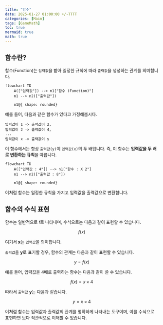 ```yaml
---
title: "함수"
date: 2025-01-27 01:00:00 +/-TTTT
categories: [Main]
tags: [GameMath]
toc: true
mermaid: true
math: true
---
```


## 함수란?

함수(Function)는 `입력값`을 받아 일정한 규칙에 따라 `출력값`을 생성하는 관계를 의미합니다.

```mermaid
flowchart TD
    A(["입력값"]) --> n1["함수 (Function)"]
    n1 --> n2(["출력값"])

    n1@{ shape: rounded}
```

예를 들어, 다음과 같은 함수가 있다고 가정해봅시다.

```
입력값이 1 -> 출력값이 2, 
입력값이 2 -> 출력값이 4, 
...
입력값이 x -> 출력값이 y
```

이 함수에서는 항상 `출력값(y)`이 `입력값(x)`의 두 배입니다. 즉, 이 함수는 **입력값을 두 배로 변환하는 규칙**을 따릅니다.

```mermaid
flowchart TD
    A(["입력값 : 4"]) --> n1["함수 : X 2"]
    n1 --> n2(["출력값 : 8"])

    n1@{ shape: rounded}
```

이처럼 함수는 일정한 규칙을 가지고 입력값을 출력값으로 변환합니다.


## 함수의 수식 표현

함수는 일반적으로 𝑓로 나타내며, 수식으로는 다음과 같이 표현할 수 있습니다.

$$
f(x) 
$$

여기서 **x**는 `입력값`을 의미합니다.

`출력값`을 **y**로 표기할 경우, 함수의 관계는 다음과 같이 표현할 수 있습니다.

$$
y = f(x)
$$

예를 들어, 입력값을 4배로 출력하는 함수는 다음과 같이 쓸 수 있습니다.

$$
f(x) = x \times 4
$$

따라서 `출력값` **y**는 다음과 같습니다.

$$
y = x \times 4
$$

이처럼 함수는 입력값과 출력값의 관계를 명확하게 나타내는 도구이며, 이를 수식으로 표현하면 보다 직관적으로 이해할 수 있습니다.
